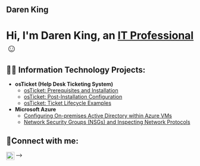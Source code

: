 ## Daren King

<h1>Hi, I'm Daren King, an <a href="https://linkedin.com/in/daren-king-7588b5188/">IT Professional</a>☺</h1>

<h2>👨‍💻 Information Technology Projects:</h2>

- <b>osTicket (Help Desk Ticketing System)</b>
  - [osTicket: Prerequisites and Installation](https://github.com/DLkingster/ostickets-prereqs)
  - [osTicket: Post-Installation Configuration](https://github.com/DLkingster/post-install-config)
  - [osTicket: Ticket Lifecycle Examples](https://github.com/DLkingster/ticket-lifecycle)
- <b>Microsoft Azure</b>
  - [Configuring On-premises Active Directory within Azure VMs](https://github.com/DLkingster/configure-ad)
  - [Network Security Groups (NSGs) and Inspecting Network Protocols](https://github.com/DLkingster/azure-network-protocols)

<h2>🤳Connect with me:</h2>

[<img align="left" alt="Daren | LinkedIn" width="22px" src="https://cdn.jsdelivr.net/npm/simple-icons@v3/icons/linkedin.svg" />][linkedin]

[linkedin]: https://linkedin.com/in/Daren

-->

